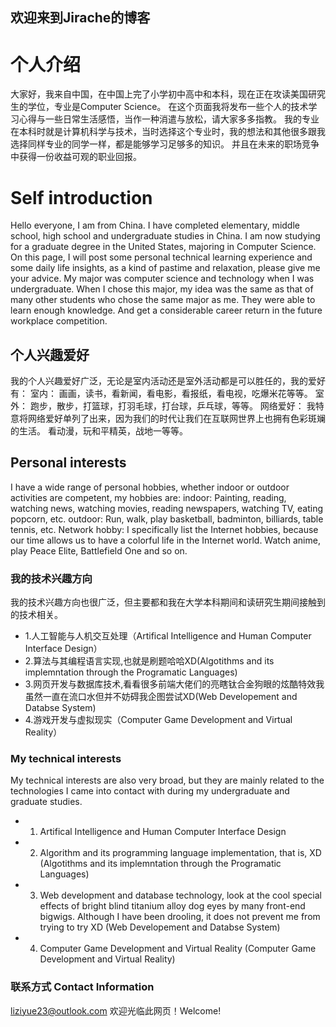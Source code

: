 ## 欢迎来到Jirache的博客

# 个人介绍
大家好，我来自中国，在中国上完了小学初中高中和本科，现在正在攻读美国研究生的学位，专业是Computer Science。
在这个页面我将发布一些个人的技术学习心得与一些日常生活感悟，当作一种消遣与放松，请大家多多指教。
我的专业在本科时就是计算机科学与技术，当时选择这个专业时，我的想法和其他很多跟我选择同样专业的同学一样，都是能够学习足够多的知识。
并且在未来的职场竞争中获得一份收益可观的职业回报。

# Self introduction
Hello everyone, I am from China. I have completed elementary, middle school, high school and undergraduate studies in China. I am now studying for a graduate degree in the United States, majoring in Computer Science.
On this page, I will post some personal technical learning experience and some daily life insights, as a kind of pastime and relaxation, please give me your advice.
My major was computer science and technology when I was undergraduate. When I chose this major, my idea was the same as that of many other students who chose the same major as me. They were able to learn enough knowledge.
And get a considerable career return in the future workplace competition.

## 个人兴趣爱好
我的个人兴趣爱好广泛，无论是室内活动还是室外活动都是可以胜任的，我的爱好有：
室内：
画画，读书，看新闻，看电影，看报纸，看电视，吃爆米花等等。
室外：
跑步，散步，打篮球，打羽毛球，打台球，乒乓球，等等。
网络爱好：
我特意将网络爱好单列了出来，因为我们的时代让我们在互联网世界上也拥有色彩斑斓的生活。
看动漫，玩和平精英，战地一等等。

## Personal interests
I have a wide range of personal hobbies, whether indoor or outdoor activities are competent, my hobbies are:
indoor:
Painting, reading, watching news, watching movies, reading newspapers, watching TV, eating popcorn, etc.
outdoor:
Run, walk, play basketball, badminton, billiards, table tennis, etc.
Network hobby:
I specifically list the Internet hobbies, because our time allows us to have a colorful life in the Internet world.
Watch anime, play Peace Elite, Battlefield One and so on.

### 我的技术兴趣方向
我的技术兴趣方向也很广泛，但主要都和我在大学本科期间和读研究生期间接触到的技术相关。
- 1.人工智能与人机交互处理（Artifical Intelligence and Human Computer Interface Design）
- 2.算法与其编程语言实现,也就是刷题哈哈XD(Algotithms and its implemntation through the Programatic Languages)
- 3.网页开发与数据库技术,看看很多前端大佬们的亮瞎钛合金狗眼的炫酷特效我虽然一直在流口水但并不妨碍我企图尝试XD(Web Developement and Databse System)
- 4.游戏开发与虚拟现实（Computer Game Development and Virtual Reality）

### My technical interests
My technical interests are also very broad, but they are mainly related to the technologies I came into contact with during my undergraduate and graduate studies.
- 1. Artifical Intelligence and Human Computer Interface Design
- 2. Algorithm and its programming language implementation, that is, XD (Algotithms and its implemntation through the Programatic Languages)
- 3. Web development and database technology, look at the cool special effects of bright blind titanium alloy dog eyes by many front-end bigwigs. Although I have been drooling, it does not prevent me from trying to try XD (Web Developement and Databse System)
- 4. Computer Game Development and Virtual Reality (Computer Game Development and Virtual Reality)

### 联系方式 Contact Information
liziyue23@outlook.com
欢迎光临此网页！Welcome!
